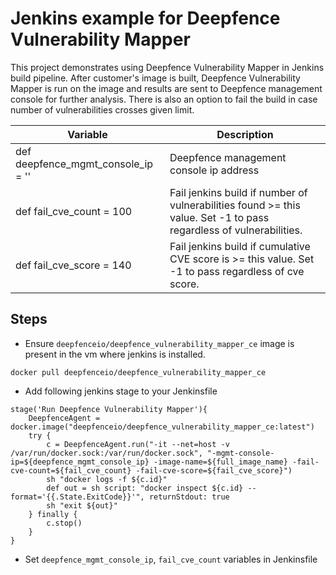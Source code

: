 # Jenkins example for Deepfence Vulnerability Mapper

This project demonstrates using Deepfence Vulnerability Mapper in Jenkins build pipeline.
After customer's image is built, Deepfence Vulnerability Mapper is run on the image and results are sent to Deepfence management console for further analysis.
There is also an option to fail the build in case number of vulnerabilities crosses given limit.

| Variable                           | Description                                               |
| ---------------------------------- | --------------------------------------------------------- |
| def deepfence_mgmt_console_ip = '' | Deepfence management console ip address                   |
| def fail_cve_count = 100           | Fail jenkins build if number of vulnerabilities found >= this value. Set -1 to pass regardless of vulnerabilities.  |
| def fail_cve_score = 140           | Fail jenkins build if cumulative CVE score is >= this value. Set -1 to pass regardless of cve score.  | 

## Steps
- Ensure `deepfenceio/deepfence_vulnerability_mapper_ce` image is present in the vm where jenkins is installed.
```shell script
docker pull deepfenceio/deepfence_vulnerability_mapper_ce
```
- Add following jenkins stage to your Jenkinsfile
```
stage('Run Deepfence Vulnerability Mapper'){
    DeepfenceAgent = docker.image("deepfenceio/deepfence_vulnerability_mapper_ce:latest")
    try {
        c = DeepfenceAgent.run("-it --net=host -v /var/run/docker.sock:/var/run/docker.sock", "-mgmt-console-ip=${deepfence_mgmt_console_ip} -image-name=${full_image_name} -fail-cve-count=${fail_cve_count} -fail-cve-score=${fail_cve_score}")
        sh "docker logs -f ${c.id}"
        def out = sh script: "docker inspect ${c.id} --format='{{.State.ExitCode}}'", returnStdout: true
        sh "exit ${out}"
    } finally {
        c.stop()
    }
}
```
- Set `deepfence_mgmt_console_ip`, `fail_cve_count` variables in Jenkinsfile

